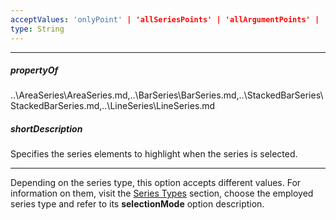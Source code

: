 ```yaml
---
acceptValues: 'onlyPoint' | 'allSeriesPoints' | 'allArgumentPoints' | 'includePoints' | 'excludePoints' | 'none'
type: String
---
```

---
##### propertyOf
..\AreaSeries\AreaSeries.md,..\BarSeries\BarSeries.md,..\StackedBarSeries\StackedBarSeries.md,..\LineSeries\LineSeries.md

##### shortDescription
Specifies the series elements to highlight when the series is selected.

---
Depending on the series type, this option accepts different values. For information on them, visit the [Series Types](/api-reference/20%20Data%20Visualization%20Widgets/dxPolarChart/5%20Series%20Types '/Documentation/ApiReference/Data_Visualization_Widgets/dxPolarChart/Series_Types/') section, choose the employed series type and refer to its **selectionMode** option description.